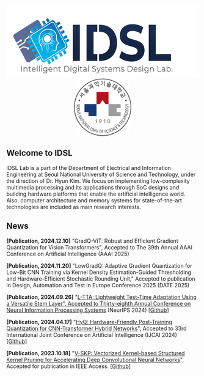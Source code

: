<p align="center">
  <img src=https://github.com/IDSL-SeoulTech/.github/blob/main/Main%20page/IDSL_Logo.png width="549" height="190"/>
  <img src=https://github.com/IDSL-SeoulTech/.github/blob/main/Main%20page/seoultech%20image.svg width="150" height="150"/>
</p>

## Welcome to IDSL
IDSL Lab is a part of the Department of Electrical and Information Engineering at Seoul National University of Science and Technology, under the direction of Dr. Hyun Kim. We focus on implementing low-complexity multimedia processing and its applications through SoC designs and building hardware platforms that enable the artificial intelligence world. Also, computer architecture and memory systems for state-of-the-art technologies are included as main research interests.

## News
**[Publication, 2024.12.10]** "GradQ-ViT: Robust and Efficient Gradient Quantization for Vision Transformers", Accepted to The 39th Annual AAAI Conference on Artificial Intelligence (AAAI 2025)

**[Publication, 2024.11.20]** "LowGradQ: Adaptive Gradient Quantization for Low-Bit CNN Training via Kernel Density Estimation-Guided Thresholding and Hardware-Efficient Stochastic Rounding Unit," Accepted to publication in Design, Automation and Test in Europe Conference 2025 (DATE 2025)

**[Publication, 2024.09.26]** "[L-TTA: Lightweight Test-Time Adaptation Using a Versatile Stem Layer", Accepted to Thirty-eighth Annual Conference on Neural Information Processing Systems](https://openreview.net/forum?id=G7NZljVOol&referrer=%5Bthe%20profile%20of%20Hyun%20Kim%5D(%2Fprofile%3Fid%3D~Hyun_Kim3)) (NeurIPS 2024) [[Github]](https://github.com/janus103/L_TTA)

**[Publication, 2024.04.17]** "[HyQ: Hardware-Friendly Post-Training Quantization for CNN-Transformer Hybrid Networks](https://openreview.net/forum?id=AQgnqevRCz)", Accepted to 33rd International Joint Conference on Artificial Intelligence (IJCAI 2024) [[Github]](https://github.com/IDSL-SeoulTech/HyQ)

**[Publication, 2023.10.18]** "[V-SKP: Vectorized Kernel-based Structured Kernel Pruning for Accelerating Deep Convolutional Neural Networks](https://ieeexplore.ieee.org/document/10292653)", Accepted for publication in IEEE Access. [[Github]](https://github.com/IDSL-SeoulTech/V-SKP)
